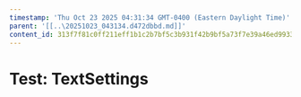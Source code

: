```yaml
---
timestamp: 'Thu Oct 23 2025 04:31:34 GMT-0400 (Eastern Daylight Time)'
parent: '[[..\20251023_043134.d472dbbd.md]]'
content_id: 313f7f81c0ff211eff1b1c2b7bf5c3b931f42b9bf5a73f7e39a46ed993317266
---
```


# Test: TextSettings
